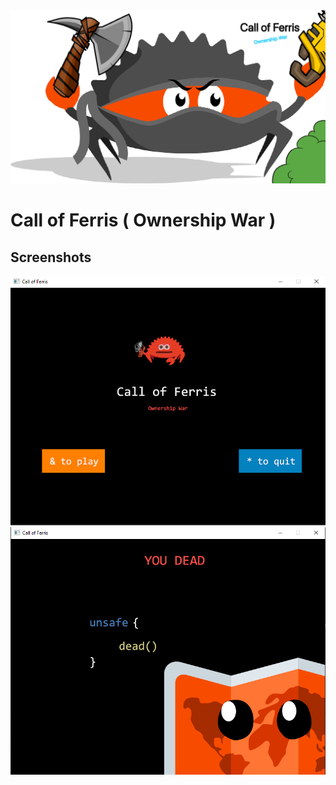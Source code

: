 <img src="misc/thumbnail.png">

# Call of Ferris ( Ownership War )

## Screenshots

<img src="misc/menu.png">
<img src="misc/dead.png">